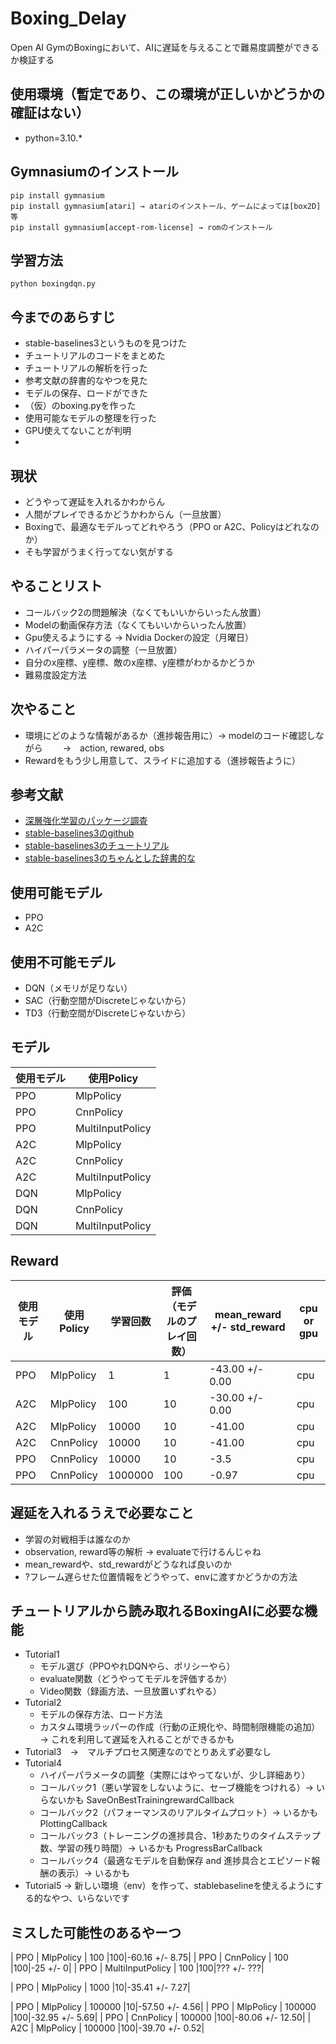 # Boxing_Delay

Open AI GymのBoxingにおいて、AIに遅延を与えることで難易度調整ができるか検証する

## 使用環境（暫定であり、この環境が正しいかどうかの確証はない）

- python=3.10.*


## Gymnasiumのインストール
```
pip install gymnasium
pip install gymnasium[atari] → atariのインストール、ゲームによっては[box2D]等
pip install gymnasium[accept-rom-license] → romのインストール
```

## 学習方法
```
python boxingdqn.py
```

## 今までのあらすじ
- stable-baselines3というものを見つけた
- チュートリアルのコードをまとめた
- チュートリアルの解析を行った
- 参考文献の辞書的なやつを見た
- モデルの保存、ロードができた
- （仮）のboxing.pyを作った
- 使用可能なモデルの整理を行った
- GPU使えてないことが判明
- 

## 現状
- どうやって遅延を入れるかわからん
- 人間がプレイできるかどうかわからん（一旦放置）
- Boxingで、最適なモデルってどれやろう（PPO or A2C、Policyはどれなのか）
- そも学習がうまく行ってない気がする

## やることリスト
- コールバック2の問題解決（なくてもいいからいったん放置）
- Modelの動画保存方法（なくてもいいからいったん放置）
- Gpu使えるようにする → Nvidia Dockerの設定（月曜日）
- ハイパーパラメータの調整（一旦放置）
- 自分のx座標、y座標、敵のx座標、y座標がわかるかどうか
- 難易度設定方法

## 次やること
- 環境にどのような情報があるか（進捗報告用に）→ modelのコード確認しながら
　　→　action, rewared, obs
- Rewardをもう少し用意して、スライドに追加する（進捗報告ように）

## 参考文献
- [深層強化学習のパッケージ調査](https://qiita.com/s-inoue-git/items/edafea0bca155ce1e7a6)
- [stable-baselines3のgithub](https://github.com/DLR-RM/stable-baselines3)
- [stable-baselines3のチュートリアル](https://github.com/araffin/rl-tutorial-jnrr19)
- [stable-baselines3のちゃんとした辞書的な](https://stable-baselines3.readthedocs.io/en/master/index.html)

## 使用可能モデル
- PPO
- A2C

## 使用不可能モデル
- DQN（メモリが足りない）
- SAC（行動空間がDiscreteじゃないから）
- TD3（行動空間がDiscreteじゃないから）

## モデル
|使用モデル|使用Policy|
| ---- | ---- |
| PPO | MlpPolicy |
| PPO | CnnPolicy |
| PPO | MultiInputPolicy |
| A2C | MlpPolicy |
| A2C | CnnPolicy |
| A2C | MultiInputPolicy |
| DQN | MlpPolicy |
| DQN | CnnPolicy |
| DQN | MultiInputPolicy |

## Reward
|使用モデル|使用Policy| 学習回数 | 評価（モデルのプレイ回数）| mean_reward +/- std_reward| cpu or gpu|
| ---- | ---- | ---- | ---- | ---- | ---- |
| PPO | MlpPolicy | 1 | 1 | -43.00 +/- 0.00 | cpu |
| A2C | MlpPolicy | 100 | 10 | -30.00 +/- 0.00 | cpu |
| A2C | MlpPolicy | 10000 | 10 | -41.00 | cpu |
| A2C | CnnPolicy | 10000 | 10 | -41.00 | cpu |
| PPO | CnnPolicy | 10000 | 10 | -3.5 | cpu |
| PPO | CnnPolicy | 1000000 | 100 | -0.97 | cpu |

## 遅延を入れるうえで必要なこと
- 学習の対戦相手は誰なのか
- observation, reward等の解析 → evaluateで行けるんじゃね
- mean_rewardや、std_rewardがどうなれば良いのか
- ?フレーム遅らせた位置情報をどうやって、envに渡すかどうかの方法

## チュートリアルから読み取れるBoxingAIに必要な機能
- Tutorial1
  - モデル選び（PPOやれDQNやら、ポリシーやら）
  - evaluate関数（どうやってモデルを評価するか）
  - Video関数（録画方法、一旦放置いずれやる）
- Tutorial2
  - モデルの保存方法、ロード方法
  - カスタム環境ラッパーの作成（行動の正規化や、時間制限機能の追加） → これを利用して遅延を入れることができるかも
- Tutorial3　→　マルチプロセス関連なのでとりあえず必要なし
- Tutorial4
  - ハイパーパラメータの調整（実際にはやってないが、少し詳細あり）
  - コールバック1（悪い学習をしないように、セーブ機能をつけれる）→ いらないかも SaveOnBestTrainingrewardCallback
  - コールバック2（パフォーマンスのリアルタイムプロット）→ いるかも PlottingCallback
  - コールバック3（トレーニングの進捗具合、1秒あたりのタイムステップ数、学習の残り時間）→ いるかも ProgressBarCallback
  - コールバック4（最適なモデルを自動保存 and 進捗具合とエピソード報酬の表示）→ いるかも
- Tutorial5 → 新しい環境（env）を作って、stablebaselineを使えるようにする的なやつ、いらないです

##  ミスした可能性のあるやーつ
| PPO | MlpPolicy | 100 |100|-60.16 +/- 8.75|
| PPO | CnnPolicy | 100 |100|-25 +/- 0|
| PPO | MultiInputPolicy | 100 |100|??? +/- ???|

| PPO | MlpPolicy | 1000 |10|-35.41 +/- 7.27|

| PPO | MlpPolicy | 100000 |10|-57.50 +/- 4.56|
| PPO | MlpPolicy | 100000 |100|-32.95 +/- 5.69|
| PPO | CnnPolicy | 100000 |100|-80.06 +/- 12.50|
| A2C | MlpPolicy | 100000 |100|-39.70 +/- 0.52|
